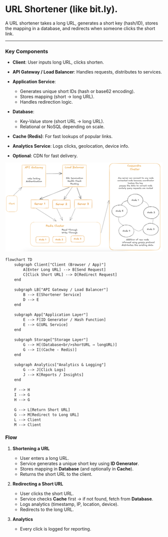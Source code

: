 # **URL Shortener (like bit.ly)**.

A URL shortener takes a long URL, generates a short key (hash/ID), stores the mapping in a database, and redirects when someone clicks the short link.

---

###  Key Components

* **Client**: User inputs long URL, clicks shorten.
* **API Gateway / Load Balancer**: Handles requests, distributes to services.
* **Application Service**:

  * Generates unique short IDs (hash or base62 encoding).
  * Stores mapping (short → long URL).
  * Handles redirection logic.
* **Database**:

  * Key-Value store (short URL → long URL).
  * Relational or NoSQL depending on scale.
* **Cache (Redis)**: For fast lookups of popular links.
* **Analytics Service**: Logs clicks, geolocation, device info.
* **Optional**: CDN for fast delivery.

![System Design](/assets/design_bitly_4.png)



```mermaid
flowchart TD
    subgraph Client["Client (Browser / App)"]
        A[Enter Long URL] --> B[Send Request]
        C[Click Short URL] --> D[Redirect Request]
    end

    subgraph LB["API Gateway / Load Balancer"]
        B --> E[Shortener Service]
        D --> E
    end

    subgraph App["Application Layer"]
        E --> F[ID Generator / Hash Function]
        E --> G[URL Service]
    end

    subgraph Storage["Storage Layer"]
        G --> H[(Database<br/>shortURL → longURL)]
        G --> I[(Cache - Redis)]
    end

    subgraph Analytics["Analytics & Logging"]
        G --> J[Click Logs]
        J --> K[Reports / Insights]
    end

    F --> H
    I --> G
    H --> G

    G --> L[Return Short URL]
    G --> M[Redirect to Long URL]
    L --> Client
    M --> Client
```



###  Flow

1. **Shortening a URL**

   * User enters a long URL.
   * Service generates a unique short key using **ID Generator**.
   * Stores mapping in **Database** (and optionally in **Cache**).
   * Returns the short URL to the client.

2. **Redirecting a Short URL**

   * User clicks the short URL.
   * Service checks **Cache** first → if not found, fetch from **Database**.
   * Logs analytics (timestamp, IP, location, device).
   * Redirects to the long URL.

3. **Analytics**

   * Every click is logged for reporting.

